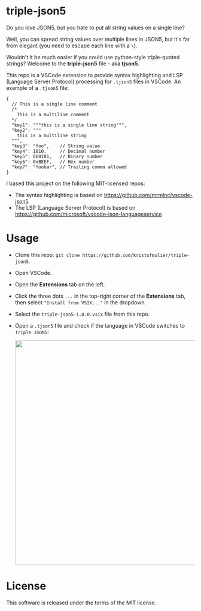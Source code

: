 # triple-json5

Do you love JSON5, but you hate to put all string values on a single line?

Well, you can spread string values over multiple lines in JSON5, but it's far from elegant (you need to escape each line with a `\`).

Wouldn't it be much easier if you could use python-style triple-quoted strings? Welcome to the **triple-json5** file - aka **tjson5**.

This repo is a VSCode extension to provide syntax highlighting and LSP (Language Server Protocol) processing for `.tjson5` files in VSCode. An example of a `.tjson5` file:

```json5
{
  // This is a single line comment
  /*
    This is a multiline comment
  */
  "key1": """this is a single line string""",
  "key2": """
    this is a multiline string
  """,
  "key3": "foo",    // String value
  "key4": 1010,     // Decimal number
  "key5": 0b0101,   // Binary number
  "key6": 0xBEEF,   // Hex number
  "key7": "foobar", // Trailing comma allowed
}
```

I based this project on the following MIT-licensed repos:

- The syntax highlighting is based on https://github.com/mrmlnc/vscode-json5
- The LSP (Language Server Protocol) is based on https://github.com/microsoft/vscode-json-languageservice

# Usage

* Clone this repo: `git clone https://github.com/kristofmulier/triple-json5`.

* Open VSCode.

* Open the **Extensions** tab on the left.

* Click the three dots `...` in the top-right corner of the **Extensions** tab, then select `"Install from VSIX..."` in the dropdown.

* Select the `triple-json5-1.0.0.vsix` file from this repo.

* Open a `.tjson5` file and check if the language in VSCode switches to `Triple JSON5`:
  
  <img src="https://github.com/user-attachments/assets/a123df23-6887-4a1c-a57a-b3d307af9264" width="600">


# License

This software is released under the terms of the MIT license.
